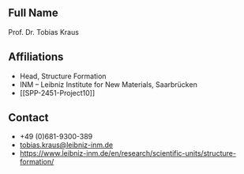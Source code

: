 ## Full Name
Prof. Dr. Tobias Kraus

## Affiliations
- Head, Structure Formation
- INM – Leibniz Institute for New Materials, Saarbrücken
- [[SPP-2451-Project10]]
## Contact
- +49 (0)681-9300-389
- tobias.kraus@leibniz-inm.de
- https://www.leibniz-inm.de/en/research/scientific-units/structure-formation/
